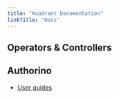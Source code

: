 ```yaml
---
title: "Kuadrant Documentation"
linkTitle: "Docs"
---
```


## Operators & Controllers

## Authorino

 - [User guides](/docs/authorino)
